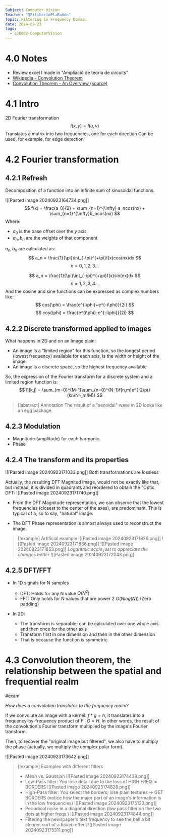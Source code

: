 ```yaml
---
Subject: Computer Vision
Teacher: "@FilibertoPlaBañón"
Topic: Filtering in Frequency Domain
date: 2024-09-23
tags:
  - SJK002-ComputerVIsion
---
```

# 4.0 Notes
- Review excel I made in "Ampliació de teoria de circuits"
- [Wikipedia - Convolution Theorem](https://en.wikipedia.org/wiki/Convolution_theorem)
- [Convolution Theorem - An Overview (source)](https://www.sciencedirect.com/topics/engineering/convolution-theorem)

# 4.1 Intro

2D Fourier transformation
$$
I(x,y) = I(u, v)
$$
Translates a matrix into two frequencies, one for each direction
Can be used, for example, for edge detection

# 4.2 Fourier transformation
## 4.2.1 Refresh

Decomposition of a function into an infinite sum of sinusoidal functions.

![[Pasted image 20240923164734.png]]
$$
f(x) = \frac{a_0}{2} + \sum_{n=1}^{\infty} a_ncos(nx) + \sum_{n=1}^{\infty}b_ncos(nx)
$$
Where:
- $a_0$ is the base offset over the $y$ axis
- $a_n, b_n$ are the weights of that component

$a_n, b_n$ are calculated as:
$$
a_n = \frac{1}{\pi}\int_{-\pi}^{+\pi}f(x)cos(nx)dx
$$
$$
n=0,1,2,3...
$$

$$
a_n = \frac{1}{\pi}\int_{-\pi}^{+\pi}f(x)sin(nx)dx
$$
$$
n=1,2,3,4...
$$
And the cosine and sine functions can be expressed as complex numbers like:
$$
cos(\phi) = \frac{e^{i\phi}+e^{-i\phi}}{2i}
$$
$$
cos(\phi) = \frac{e^{i\phi}-e^{-i\phi}}{2i}
$$

## 4.2.2 Discrete transformed applied to images

What happens in 2D and on an Image plain:
- An image is a "limited region" for this function, so the longest period (lowest frequency) available for each axis, is the width or height of the image.
- An image is a discrete space, so the highest frequency available 

So, the expression of the Fourier transform for a discrete system and a limited region function is:
$$
F[k,j] = \sum_{m=0}^{M-1}\sum_{n=0}^{N-1}f[n,m]e^{-2\pi i (kn/N+jm/M)}
$$
>[!abstract] Annotation
>The result of a "senoidal" wave in 2D looks like an egg package

## 4.2.3 Modulation

- Magnitude (amplitude) for each harmonic
- Phase

## 4.2.4 The transform and its properties

![[Pasted image 20240923171033.png]]
Both transformations are lossless

Actually, the resulting DFT Magnitud image, would not be exactly like that, but instead, it is divided in quadrants and reordered to obtain the "Optic DFT:
![[Pasted image 20240923171740.png]]

- From the DFT Magnitude representation, we can observe that the lowest frequencies (closest to the center of the axes), are predominant. This is typical of a, so to say, "natural" image.

- The DFT Phase representation is almost always used to reconstruct the image.

>[!example] Artificial example
>![[Pasted image 20240923171826.png]]
>![[Pasted image 20240923171836.png]]
>![[Pasted image 20240923171853.png]]
>*Logaritmic scale just to appreciate the changes better*
>![[Pasted image 20240923172043.png]]

## 4.2.5 DFT/FFT

- In 1D signals for N samples
	- DFT: Holds for any N value $O(N^2)$
	- FFT: Only holds for N values that are power 2 $O(Nlog(N))$ (Zero padding)

- In 2D:
	- The transform is separable; can be calculated over one whole axis and then once for the other axis
	- Transform first in one dimension and then in the other dimension
	- That is because the function is symmetric

# 4.3 Convolution theorem, the relationship between the spatial and frequential realm
#exam

*How does a convolution translates to the frequency realm?*

If we convolute an image with a kernel: $f*g=h$, it translates into a frequency-by-frequency product of $F · G = H$. In other words, the result of the convolution's Fourier transform multiplied by the image's Fourier transform.

Then, to recover the "original image but filtered", we also have to multiply the phase (actually, we multiply the complex polar form).

![[Pasted image 20240923173642.png]]

>[!example] Examples with different filters 
>- Mean vs. Gaussian
>![[Pasted image 20240923174438.png]]
>- Low-Pass filter: You lose detail due to the loss of HIGH FREQ. = BORDERS
>![[Pasted image 20240923174828.png]]
>- High-Pass filter: You select the borders, lose plain textures -> GET BORDERS (notice how the major part of an image's information is in the low frequencies)
>![[Pasted image 20240923175123.png]]
>- Periodical noise in a diagonal direction (low pass filter on the two dots at higher freqs.)
>![[Pasted image 20240923174844.png]]
>- Filtering the newspaper's text frequency to see the ball a bit clearer, sort of a *bokeh* effect
>![[Pasted image 20240923175311.png]]



